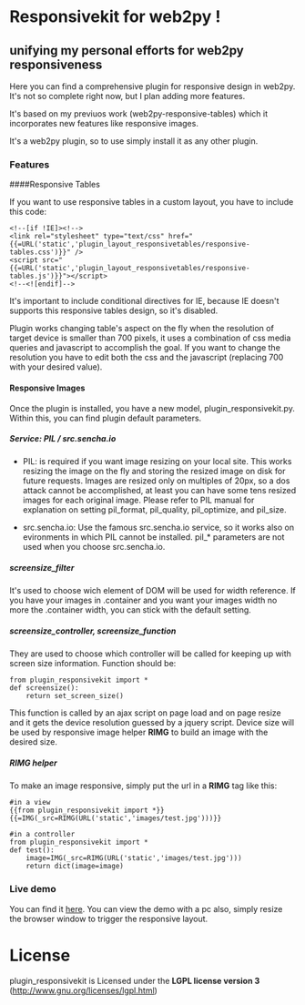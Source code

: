 # Responsivekit for web2py !
## unifying my personal efforts for web2py responsiveness

Here you can find a comprehensive plugin for responsive design in web2py.
It's not so complete right now, but I plan adding more features.

It's based on my previuos work (web2py-responsive-tables) which it incorporates new features like responsive images.

It's a web2py plugin, so to use simply install it as any other plugin.

### Features
####Responsive Tables

If you want to use responsive tables in a custom layout, you have to include this code:

	<!--[if !IE]><!-->
	<link rel="stylesheet" type="text/css" href="{{=URL('static','plugin_layout_responsivetables/responsive-tables.css')}}" />
	<script src="{{=URL('static','plugin_layout_responsivetables/responsive-tables.js')}}"></script>
	<!--<![endif]-->

It's important to include conditional directives for IE, because IE doesn't supports this responsive tables design, so it's disabled.

Plugin works changing table's aspect on the fly when the resolution of target device is smaller than 700 pixels, it uses a combination of css media queries and javascript to accomplish the goal. If you want to change the resolution you have to edit both the css and the javascript (replacing 700 with your desired value).

#### Responsive Images
Once the plugin is installed, you have a new model, plugin_responsivekit.py. Within this, you can find plugin default parameters.

##### Service: PIL / src.sencha.io
* PIL:
is required if you want image resizing on your local site. 
This works resizing the image on the fly and storing the resized image on disk for future requests.
Images are resized only on multiples of 20px, so a dos attack cannot be accomplished, at least
you can have some tens resized images for each original image.
Please refer to PIL manual for explanation on setting pil_format, pil_quality, pil_optimize, and pil_size.

* src.sencha.io:
Use the famous src.sencha.io service, so it works also on evironments in which PIL cannot be installed.
pil_* parameters are not used when you choose src.sencha.io.

##### screensize_filter
It's used to choose wich element of DOM will be used for width reference.
If you have your images in .container and you want your images width no more the .container width, you can stick with the default setting.

##### screensize_controller, screensize_function
They are used to choose which controller will be called for keeping up with screen size information.
Function should be:

    from plugin_responsivekit import *
    def screensize():
        return set_screen_size()

This function is called by an ajax script on page load and on page resize and it gets the device resolution guessed by a jquery script.
Device size will be used by responsive image helper **RIMG** to build an image with the desired size.

##### RIMG helper

To make an image responsive, simply put the url in a **RIMG** tag like this:

	#in a view
	{{from plugin_responsivekit import *}}
	{{=IMG(_src=RIMG(URL('static','images/test.jpg')))}}
	
	#in a controller
	from plugin_responsivekit import *
	def test():
		image=IMG(_src=RIMG(URL('static','images/test.jpg')))
		return dict(image=image)

### Live demo
You can find it [here](http://angelo.fluxflex.com/responsivekit). You can view the demo with a pc also, 
simply resize the browser window to trigger the responsive layout.

# License
plugin_responsivekit is Licensed under the **LGPL license version 3** (http://www.gnu.org/licenses/lgpl.html)

